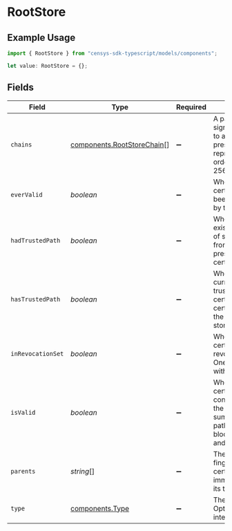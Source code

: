 # RootStore

## Example Usage

```typescript
import { RootStore } from "censys-sdk-typescript/models/components";

let value: RootStore = {};
```

## Fields

| Field                                                                                                                                                       | Type                                                                                                                                                        | Required                                                                                                                                                    | Description                                                                                                                                                 |
| ----------------------------------------------------------------------------------------------------------------------------------------------------------- | ----------------------------------------------------------------------------------------------------------------------------------------------------------- | ----------------------------------------------------------------------------------------------------------------------------------------------------------- | ----------------------------------------------------------------------------------------------------------------------------------------------------------- |
| `chains`                                                                                                                                                    | [components.RootStoreChain](../../models/components/rootstorechain.md)[]                                                                                    | :heavy_minus_sign:                                                                                                                                          | A path of trusted signing certificates up to a root certificate present in a root store, represented as an ordered list of SHA-256 fingerprints.            |
| `everValid`                                                                                                                                                 | *boolean*                                                                                                                                                   | :heavy_minus_sign:                                                                                                                                          | Whether the certificate has ever been considered valid by the root store.                                                                                   |
| `hadTrustedPath`                                                                                                                                            | *boolean*                                                                                                                                                   | :heavy_minus_sign:                                                                                                                                          | Whether there ever existed a trusted path of signing certificates from a certificate present in the root certificate store.                                 |
| `hasTrustedPath`                                                                                                                                            | *boolean*                                                                                                                                                   | :heavy_minus_sign:                                                                                                                                          | Whether there currently exists a trusted path of signing certificates from a certificate present in the root certificate store.                             |
| `inRevocationSet`                                                                                                                                           | *boolean*                                                                                                                                                   | :heavy_minus_sign:                                                                                                                                          | Whether the certificate is in the revocation set (e.g. OneCRL) associated with the root store.                                                              |
| `isValid`                                                                                                                                                   | *boolean*                                                                                                                                                   | :heavy_minus_sign:                                                                                                                                          | Whether the certificate is currently considered valid by the root store: a summary of the trust path, revoked, blocklisted/allowlisted, and expired fields. |
| `parents`                                                                                                                                                   | *string*[]                                                                                                                                                  | :heavy_minus_sign:                                                                                                                                          | The SHA-256 fingerprints of the certificate's immediate parents in its trust path(s).                                                                       |
| `type`                                                                                                                                                      | [components.Type](../../models/components/type.md)                                                                                                          | :heavy_minus_sign:                                                                                                                                          | The certificate's type. Options include root, intermediate, or leaf.                                                                                        |